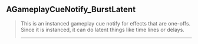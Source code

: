## AGameplayCueNotify_BurstLatent

> This is an instanced gameplay cue notify for effects that are one-offs.  
> Since it is instanced, it can do latent things like time lines or delays.  
> 
> ----


